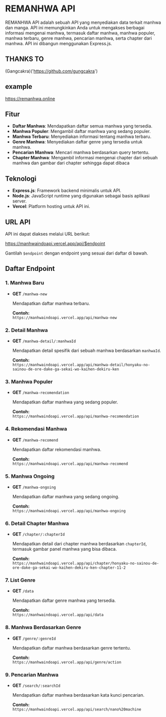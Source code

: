 # REMANHWA API

REMANHWA API adalah sebuah API yang menyediakan data terkait manhwa dan manga. API ini memungkinkan Anda untuk mengakses berbagai informasi mengenai manhwa, termasuk daftar manhwa, manhwa populer, manhwa terbaru, genre manhwa, pencarian manhwa, serta chapter dari manhwa. API ini dibangun menggunakan Express.js.

## THANKS TO
(Gangcakra)('https://github.com/gungcakra')

## example
https://remanhwa.online

## Fitur

- **Daftar Manhwa**: Mendapatkan daftar semua manhwa yang tersedia.
- **Manhwa Populer**: Mengambil daftar manhwa yang sedang populer.
- **Manhwa Terbaru**: Menyediakan informasi tentang manhwa terbaru.
- **Genre Manhwa**: Menyediakan daftar genre yang tersedia untuk manhwa.
- **Pencarian Manhwa**: Mencari manhwa berdasarkan query tertentu.
- **Chapter Manhwa**: Mengambil informasi mengenai chapter dari sebuah manhwa dan gambar dari chapter sehingga dapat dibaca

## Teknologi

- **Express.js**: Framework backend minimalis untuk API.
- **Node.js**: JavaScript runtime yang digunakan sebagai basis aplikasi server.
- **Vercel**: Platform hosting untuk API ini.

## URL API

API ini dapat diakses melalui URL berikut:

https://manhwaindoapi.vercel.app/api/$endpoint

Gantilah `$endpoint` dengan endpoint yang sesuai dari daftar di bawah.

## Daftar Endpoint

### 1. Manhwa Baru
- **GET** `/manhwa-new`
  
  Mendapatkan daftar manhwa terbaru.
  
  **Contoh:**  
  `https://manhwaindoapi.vercel.app/api/manhwa-new`

### 2. Detail Manhwa
- **GET** `/manhwa-detail/:manhwaId`

  Mendapatkan detail spesifik dari sebuah manhwa berdasarkan `manhwaId`.

  **Contoh:**  
  `https://manhwaindoapi.vercel.app/api/manhwa-detail/honyaku-no-sainou-de-ore-dake-ga-sekai-wo-kaihen-dekiru-ken`

### 3. Manhwa Populer
- **GET** `/manhwa-recomendation`

  Mendapatkan daftar manhwa yang sedang populer.

  **Contoh:**  
  `https://manhwaindoapi.vercel.app/api/manhwa-recomendation`

### 4. Rekomendasi Manhwa
- **GET** `/manhwa-recomend`

  Mendapatkan daftar rekomendasi manhwa.

  **Contoh:**  
  `https://manhwaindoapi.vercel.app/api/manhwa-recomend`

### 5. Manhwa Ongoing
- **GET** `/manhwa-ongoing`

  Mendapatkan daftar manhwa yang sedang ongoing.

  **Contoh:**  
  `https://manhwaindoapi.vercel.app/api/manhwa-ongoing`

### 6. Detail Chapter Manhwa
- **GET** `/chapter/:chapterId`

  Mendapatkan detail dari chapter manhwa berdasarkan `chapterId`, termasuk gambar panel manhwa yang bisa dibaca.

  **Contoh:**  
  `https://manhwaindoapi.vercel.app/api/chapter/honyaku-no-sainou-de-ore-dake-ga-sekai-wo-kaihen-dekiru-ken-chapter-11-2`

### 7. List Genre
- **GET** `/data`

  Mendapatkan daftar genre manhwa yang tersedia.

  **Contoh:**  
  `https://manhwaindoapi.vercel.app/api/data`

### 8. Manhwa Berdasarkan Genre
- **GET** `/genre/:genreId`

  Mendapatkan daftar manhwa berdasarkan genre tertentu.

  **Contoh:**  
  `https://manhwaindoapi.vercel.app/api/genre/action`

### 9. Pencarian Manhwa
- **GET** `/search/:searchId`

  Mendapatkan daftar manhwa berdasarkan kata kunci pencarian.

  **Contoh:**  
  `https://manhwaindoapi.vercel.app/api/search/nano%20machine`
